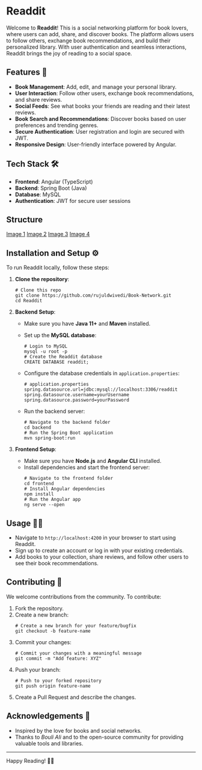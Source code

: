 # Readdit

Welcome to **Readdit**! This is a social networking platform for book lovers, where users can add, share, and discover books. The platform allows users to follow others, exchange book recommendations, and build their personalized library. With user authentication and seamless interactions, Readdit brings the joy of reading to a social space.

## Features 🚀

- **Book Management**: Add, edit, and manage your personal library.
- **User Interaction**: Follow other users, exchange book recommendations, and share reviews.
- **Social Feeds**: See what books your friends are reading and their latest reviews.
- **Book Search and Recommendations**: Discover books based on user preferences and trending genres.
- **Secure Authentication**: User registration and login are secured with JWT.
- **Responsive Design**: User-friendly interface powered by Angular.

## Tech Stack 🛠️

- **Frontend**: Angular (TypeScript)
- **Backend**: Spring Boot (Java)
- **Database**: MySQL
- **Authentication**: JWT for secure user sessions

## Structure

[Image 1](screenshots/be-pipeline.png)
[Image 2](screenshots/class-diagram.png)
[Image 3](screenshots/fe-pipeline.png)
[Image 4](screenshots/security.png)

## Installation and Setup ⚙️

To run Readdit locally, follow these steps:

1. **Clone the repository**:
    ```
    # Clone this repo
    git clone https://github.com/rujuldwivedi/Book-Network.git
    cd Readdit
    ```

2. **Backend Setup**:

   - Make sure you have **Java 11+** and **Maven** installed.
   - Set up the **MySQL database**:
      ```
      # Login to MySQL
      mysql -u root -p
      # Create the Readdit database
      CREATE DATABASE readdit;
      ```
   - Configure the database credentials in `application.properties`:
      ```
      # application.properties
      spring.datasource.url=jdbc:mysql://localhost:3306/readdit
      spring.datasource.username=yourUsername
      spring.datasource.password=yourPassword
      ```

   - Run the backend server:
      ```
      # Navigate to the backend folder
      cd backend
      # Run the Spring Boot application
      mvn spring-boot:run
      ```

3. **Frontend Setup**:

   - Make sure you have **Node.js** and **Angular CLI** installed.
   - Install dependencies and start the frontend server:
      ```
      # Navigate to the frontend folder
      cd frontend
      # Install Angular dependencies
      npm install
      # Run the Angular app
      ng serve --open
      ```

## Usage 🏃‍♂️

- Navigate to `http://localhost:4200` in your browser to start using Readdit.
- Sign up to create an account or log in with your existing credentials.
- Add books to your collection, share reviews, and follow other users to see their book recommendations.

## Contributing 🤝

We welcome contributions from the community. To contribute:

1. Fork the repository.
2. Create a new branch:
    ```
    # Create a new branch for your feature/bugfix
    git checkout -b feature-name
    ```
3. Commit your changes:
    ```
    # Commit your changes with a meaningful message
    git commit -m "Add feature: XYZ"
    ```
4. Push your branch:
    ```
    # Push to your forked repository
    git push origin feature-name
    ```
5. Create a Pull Request and describe the changes.

## Acknowledgements 🙏

- Inspired by the love for books and social networks.
- Thanks to *Bouli Ali* and to the open-source community for providing valuable tools and libraries.

---

Happy Reading! 📖✨
